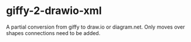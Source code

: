 # giffy-2-drawio-xml
A partial conversion from giffy to draw.io or diagram.net.  Only moves over shapes connections need to be added.
